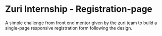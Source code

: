 # Zuri Internship - Registration-page
A simple challenge from front end mentor given by the zuri team to build a single-page responsive registration form following the design.
